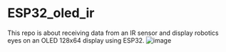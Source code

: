 # ESP32_oled_ir
This repo is about receiving data from an IR sensor and  display robotics eyes on an OLED 128x64 display using ESP32.
![image](https://github.com/engrpakistan/ESP32_oled_ir/assets/148635820/d851b960-02f1-4a4a-a16c-9b9b52a21238)

